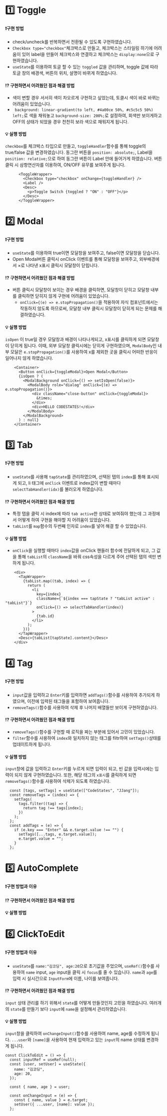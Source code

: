 # 1️⃣ Toggle
#### ❗구현 방법
- check/uncheck를 반복하면서 전환될 수 있도록 구현하였습니다.
- `Checkbox type="checkbox"`체크박스로 만들고, 체크박스는 스타일링 하기에 어려움이 있어 label을 만들어 체크박스와 연결하고 체크박스는 `display:none`으로 구현하였습니다.
- `useState`를 이용하여 토글 할 수 있는 `toggled` 값을 관리하며, toggle 값에 따라 토글 창의 배경색, 버튼의 위치, 설명이 바뀌게 하였습니다.

#### ⁉️ 구현하면서 어려웠던 점과 해결 방법
- 색이 변할 경우 서서히 색이 차오르게 구현하고 싶었는데, 토클시 색이 바로 바뀌는 어려움이 있었습니다.
- ` background: linear-gradient(to left, #4a00ce 50%, #c5c5c5 50%) left;`로 색을 채워놓고 `background-size: 200%;`로 설정하여, 회색만 보이게하고 OFF의 상태가 되었을 경우 천천히 보라 색으로 채워지게 됩니다.

#### 💡 실행 방법
`checkbox`를 체크박스 타입으로 만들고, `toggleHandler`함수를 통해 toggle의 true/false 값을 변경하였습니다. 동그란 버튼을 `position: absolute;`, Label을 `position: relative;`으로 하여 동그란 버튼이 Label 안에 들어가게 하였습니다. 버튼 클릭 시 삼항연산자를 이용하여, ON/OFF 유무를 보여주게 됩니다.
```
      <ToggleWrapper>
        <Checkbox type="checkbox" onChange={toggleHandler} />
        <Label />
        <Desc>
          <p>Toggle Switch {toggled ? "ON" : "OFF"}</p>
        </Desc>
      </ToggleWrapper>
```

# 2️⃣ Modal
#### ❗구현 방법
- `useState`를 이용하여 true이면 모달창을 보여주고, false이면 모달창을 닫습니다.
- Open Modal버튼 클릭시 onClick 이벤트를 통해 모달창을 보여주고, 외부배경에서 &times;로 나타낸 x표시 클릭시 모달창이 닫힙니다.

#### ⁉️ 구현하면서 어려웠던 점과 해결 방법
- 버튼 클릭시 모달창이 보이는 경우 배경을 클릭하면, 모달창이 닫히고 모달창 내부를 클릭하면 닫히지 않게 구현에 어려움이 있었습니다.
  - `onClick={(e) => e.stopPropagation()`을 적용하여 자식 컴포넌트에서는 작동하지 않도록 하므로써, 모달창 내부 클릭시 모달창이 닫히게 되는 문제를 해결하였습니다.
 
#### 💡 실행 방법
`isOpen` 이 true일 경우 모달창과 배경이 나타나게되고, x표시를 클릭하게 되면 모달창이 닫히게 됩니다. 이때, 외부 모달창 클릭시에는 닫히게 구현하였으며, `ModalBody`인 내부 모달은 `e.stopPropagation()`를 사용하여 x를 제외한 곳을 클릭시 어떠한 반응이 일어나지 않게 하였습니다.
```
    <Container>
      <Button onClick={toggleModal}>Open Modal</Button>
      {isOpen ? (
        <ModalBackground onClick={() => setIsOpen(false)}>
          <ModalBody role="dialog" onClick={(e) => e.stopPropagation()}>
            <div className="close-button" onClick={toggleModal}>
              &times;
            </div>
            <div>HELLO CODESTATES!</div>
          </ModalBody>
        </ModalBackground>
      ) : null}
    </Container>
```


# 3️⃣ Tab
#### ❗구현 방법
- `useState`를 사용해 `tapState`를 관리하였으며, 선택된 탭의 `index`를 통해 표시되게 되고, li 태그에 `onClick` 이벤트로 index값이 변할 때마다 `selectTabHandler(idx)`를 불러오게 하였습니다.

#### ⁉️ 구현하면서 어려웠던 점과 해결 방법
- 특정 탭을 클릭 시 index에 따라 `tab active`한 상태로 보여줘야 했는데 그 과정에서 어떻게 하여 구현을 해야할 지 어려움이 있었습니다.
- `tabList`를 `map`함수의 두번째 인자로 `index`를 넣어 해결 할 수 있었습니다.
#### 💡 실행 방법
- `onClick`을 실행할 때마다 `index`값을 onClick 핸들러 함수에 전달하게 되고, 그 값을 통해 `tabList`의 `className`을 바꿔 css속성을 다르게 주어 선택된 탭의 색만 변하게 됩니다.
```
    <div>
      <TapWrapper>
        {tabList.map((tab, index) => {
          return (
            <li
              key={index}
              className={`${index === tapState ? "tabList active" : "tabList"}`}
              onClick={() => selectTabHandler(index)}
            >
              {tab.id}
            </li>
          );
        })}
      </TapWrapper>
      <Desc>{tabList[tapState].content}</Desc>
    </div>
```

# 4️⃣ Tag
#### ❗구현 방법
- `input`값을 입력하고 `Enter`키를 입력하면 `addTags()`함수를 사용하여 추가되게 하였으며, 이전에 입력된 태그들을 포함하여 보여줍니다.
- `removeTags()`함수를 사용하여 삭제 후 나머지 배열들만 보이게 구현하였습니다.

#### ⁉️ 구현하면서 어려웠던 점과 해결 방법
- `removeTags()`함수를 구현할 때 로직을 짜는 부분에 있어서 고민이 있었습니다.
- `filter`함수를 사용하여 `index`와 일치하지 않는 태그를 filtr하여 `setTags()`상태를 업데이트하게 됩니다.
#### 💡 실행 방법
`input`창에 값을 입력하고 `Enter`키를 누르게 되면 입력이 되고, 빈 값을 입력시에는 입력이 되지 않게 구현하였습니다. 또한, 해당 태그의 `x표시`를 클릭하게 되면 `removeTags()`함수를 사용하여 삭제가 되도록 하였습니다.
```
  const [tags, setTags] = useState(["CodeStates", "JJang"]);
  const removeTags = (index) => {
    setTags(
      tags.filter((tag) => {
        return tag !== tags[index];
      })
    );
  };
  const addTags = (e) => {
    if (e.key === "Enter" && e.target.value !== "") {
      setTags([...tags, e.target.value]);
      e.target.value = "";
    }
  };
```
# 5️⃣ AutoComplete
#### ❗구현 방법과 이유

#### ⁉️ 구현하면서 어려웠던 점과 해결 방법
#### 💡 실행 방법
# 6️⃣ ClickToEdit
#### ❗구현 방법과 이유
- `useState`를  `name:"김코딩", age:20`으로 초기값을 주었으며, `useRef()`함수를 사용하여 `name` input, `age` input을 클릭 시 `focus`를 줄 수 있습니다. `name`과 `age`를 입력 시 실시간으로 `InputForm`에 이름, 나이를 보여줍니다. 
#### ⁉️ 구현하면서 어려웠던 점과 해결 방법
`input` 상태 관리를 하기 위해서 `state`를 어떻게 만들것인지 고민을 하였습니다.
여러개의 `state`를 만들기 보다 `input`에 `name`을 설정해서 관리하였습니다.

#### 💡 실행 방법
`input`창을 클릭하여 `onChangeInput()`함수를 사용하여 name, age를 수정하게 됩니다. `...user`와 `[name]`을 사용하여 현재 입력하고 있는 `input`의 name 상태를 변경하게 됩니다.
```
const ClickToEdit = () => {
  const inputRef = useRef(null);
  const [user, setUser] = useState({
    name: "김코딩",
    age: 20,
  });

  const { name, age } = user;

  const onChangeInput = (e) => {
    const { name, value } = e.target;
    setUser({ ...user, [name]: value });
  };
```
